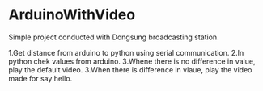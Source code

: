 # ArduinoWithVideo
Simple project conducted with Dongsung broadcasting station.

<Description>
1.Get distance from arduino to python using serial communication.
2.In python chek values from arduino.
3.Whene there is no difference in value, play the default video.
3.When there is difference in vlaue, play the video made for say hello.

